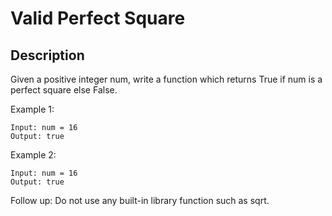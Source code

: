 # Valid Perfect Square
## Description

Given a positive integer num, write a function which returns True if num is a perfect square else False.

 
Example 1:

```
Input: num = 16
Output: true
```

Example 2:

```
Input: num = 16
Output: true
```

Follow up: Do not use any built-in library function such as sqrt.
